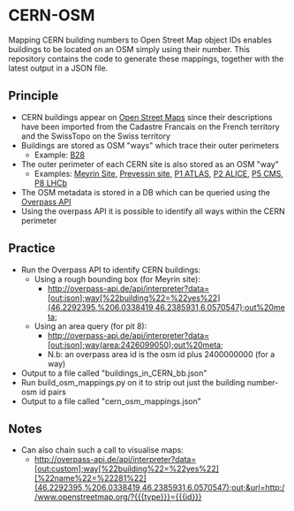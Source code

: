 # CERN-OSM
Mapping CERN building numbers to Open Street Map object IDs enables buildings to be located on an OSM simply using their number.
This repository contains the code to generate these mappings, together with the latest output in a JSON file.

## Principle
- CERN buildings appear on [Open Street Maps](http://www.openstreetmap.org) since their descriptions have been imported
  from the Cadastre Francais on the French territory and the SwissTopo on the Swiss territory
- Buildings are stored as OSM "ways" which trace their outer perimeters
  - Example: [B28](http://www.openstreetmap.org/way/23696046)
- The outer perimeter of each CERN site is also stored as an OSM "way"
  - Examples: [Meyrin Site](http://www.openstreetmap.org/way/174126176),
    [Prevessin site](http://www.openstreetmap.org/way/23722021),
    [P1 ATLAS](http://www.openstreetmap.org/way/340213340),
    [P2 ALICE](http://www.openstreetmap.org/way/253791392),
    [P5 CMS](http://www.openstreetmap.org/way/26966729),
    [P8 LHCb](http://www.openstreetmap.org/way/26099050)
- The OSM metadata is stored in a DB which can be queried using the [Overpass API](http://overpass-api.de/api/interpreter)
- Using the overpass API it is possible to identify all ways within the CERN perimeter

## Practice
- Run the Overpass API to identify CERN buildings:
  - Using a rough bounding box (for Meyrin site):
    - http://overpass-api.de/api/interpreter?data=[out:json];way[%22building%22=%22yes%22](46.2292395,%206.0338419,46.2385931,6.0570547);out%20meta;
  - Using an area query (for pit 8):
    - http://overpass-api.de/api/interpreter?data=[out:json];way(area:2426099050);out%20meta;
    - N.b: an overpass area id is the osm id plus 2400000000 (for a way)
- Output to a file called "buildings_in_CERN_bb.json"
- Run build_osm_mappings.py on it to strip out just the building number-osm id pairs
- Output to a file called "cern_osm_mappings.json"

## Notes
- Can also chain such a call to visualise maps:
  - http://overpass-api.de/api/interpreter?data=[out:custom];way[%22building%22=%22yes%22][%22name%22=%22281%22](46.2292395,%206.0338419,46.2385931,6.0570547);out;&url=http://www.openstreetmap.org/?{{{type}}}={{{id}}}
